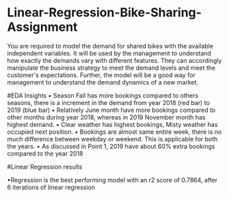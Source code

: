 # Linear-Regression-Bike-Sharing-Assignment
You are required to model the demand for shared bikes with the available independent variables. It will be used by the management to understand how exactly the demands vary with different features. They can accordingly manipulate the business strategy to meet the demand levels and meet the customer's expectations. Further, the model will be a good way for management to understand the demand dynamics of a new market. 

#EDA Insights
•	Season Fall has more bookings compared to others seasons, there is a increment in the demand from year 2018 (red bar) to 2019 (blue bar) 
•	Relatively June month have more bookings compared to other months during year 2018, whereas in 2019 November month has highest demand.
•	Clear weather has highest bookings, Misty weather has occupied next position.
•	Bookings are almost same entire week, there is no much difference between weekday or weekend. This is applicable for both the years.
•	As discussed in Point 1, 2019 have about 60% extra bookings compared to the year 2018

#Linear Regression results

•Regression is the best performing model with an r2 score of 0.7864, after 6 iterations of linear regression
